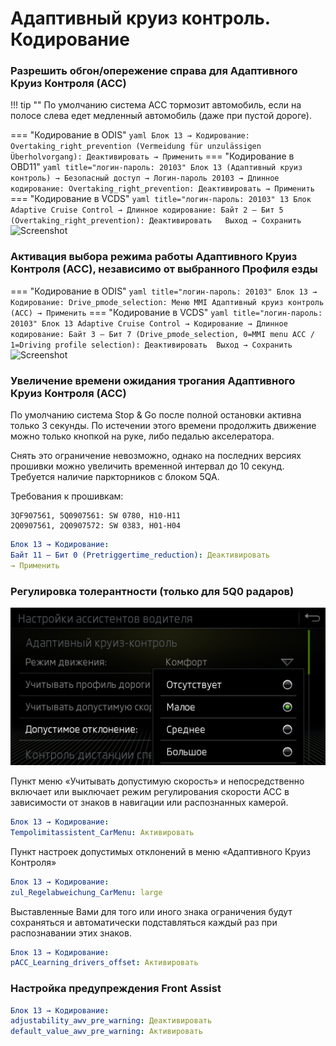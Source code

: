 
# Адаптивный круиз контроль. Кодирование

### Разрешить обгон/опережение справа для Адаптивного Круиз Контроля (АСС)

!!! tip ""
    По умолчанию система ACC тормозит автомобиль, если на полосе слева едет медленный автомобиль (даже при пустой дороге).

=== "Кодирование в ODIS"
    ``` yaml
    Блок 13 → Кодирование:
    Overtaking_right_prevention (Vermeidung für unzulässigen Überholvorgang): Деактивировать
    → Применить
    ```
=== "Кодирование в OBD11"
    ``` yaml title="логин-пароль: 20103"
    Блок 13 (Адаптивный круиз контроль) → Безопасный доступ → Логин-пароль 20103 → Длинное кодирование:
    Overtaking_right_prevention: Деактивировать
    → Применить
    ```
=== "Кодирование в VCDS" 
    ``` yaml title="логин-пароль: 20103"
    13 Блок Adaptive Cruise Control → Длинное кодирование:
    Байт 2 – Бит 5 (Overtaking_right_prevention): Деактивировать  
    Выход → Сохранить
    ``` 
    ![Screenshot](../images/MQB/overtake.png)
   
### Активация выбора режима работы Адаптивного Круиз Контроля (АСС), независимо от выбранного Профиля езды

=== "Кодирование в ODIS"
    ``` yaml title="логин-пароль: 20103"
    Блок 13 → Кодирование:
    Drive_pmode_selection: Меню MMI Адаптивный круиз контроль (ACC)
    → Применить
    ```
=== "Кодирование в VCDS" 
    ``` yaml title="логин-пароль: 20103"
    Блок 13 Adaptive Cruise Control → Кодирование → Длинное кодирование:
    Байт 3 – Бит 7 (Drive_pmode_selection, 0=MMI menu ACC / 1=Driving profile selection): Деактивировать 
    Выход → Сохранить
    ``` 
    ![Screenshot](../images/MQB/acc.png)

### Увеличение времени ожидания трогания Адаптивного Круиз Контроля (АСС)

По умолчанию система Stop & Go после полной остановки активна только 3 секунды. По истечении этого времени продолжить движение можно только кнопкой на руке, либо педалью акселератора.  

Снять это ограничение невозможно, однако на последних версиях прошивки можно увеличить временной интервал до 10 секунд. Требуется наличие паркторников с блоком 5QA.   

Требования к прошивкам:  
```
3QF907561, 5Q0907561: SW 0780, H10-H11  
2Q0907561, 2Q0907572: SW 0383, H01-H04
```

``` yaml
Блок 13 → Кодирование:
Байт 11 – Бит 0 (Pretriggertime_reduction): Деактивировать  
→ Применить
```

### Регулировка толерантности (только для 5Q0 радаров)

![Screenshot](../images/MQB/pacc_offset.jpeg)  

Пункт меню «Учитывать допустимую скорость» и непосредственно включает или выключает режим регулирования скорости АСС в зависимости от знаков в навигации или распознанных камерой.
``` yaml
Блок 13 → Кодирование:
Tempolimitassistent_CarMenu: Активировать
```

Пункт настроек допустимых отклонений в меню «Адаптивного Круиз Контроля»
``` yaml
Блок 13 → Кодирование:
zul_Regelabweichung_CarMenu: large
```

Выставленные Вами для того или иного знака ограничения будут сохраняться и автоматически подставляться каждый раз при распознавании этих знаков.
``` yaml
Блок 13 → Кодирование:
pACC_Learning_drivers_offset: Активировать
```

### Настройка предупреждения Front Assist
``` yaml
Блок 13 → Кодирование:
adjustability_awv_pre_warning: Деактивировать
default_value_awv_pre_warning: Активировать
```
